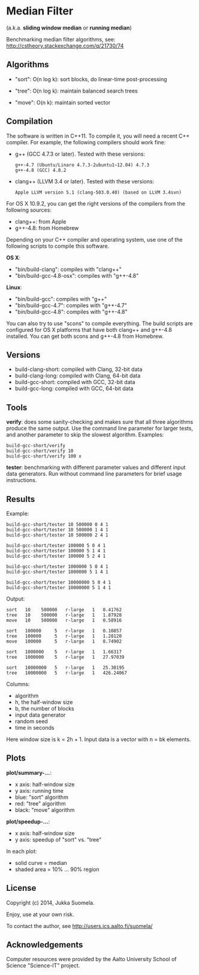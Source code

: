 Median Filter
=============

(a.k.a. **sliding window median** or **running median**)

Benchmarking median filter algorithms,
see: http://cstheory.stackexchange.com/q/21730/74


Algorithms
----------

  - "sort": O(n log k): sort blocks, do linear-time post-processing

  - "tree": O(n log k): maintain balanced search trees

  - "move": O(n k): maintain sorted vector


Compilation
-----------

The software is written in C++11. To compile it, you will need a
recent C++ compiler. For example, the following compilers should
work fine:

  - g++ (GCC 4.7.3 or later). Tested with these versions:

        g++-4.7 (Ubuntu/Linaro 4.7.3-2ubuntu1~12.04) 4.7.3
        g++-4.8 (GCC) 4.8.2

  - clang++ (LLVM 3.4 or later). Tested with these versions:

        Apple LLVM version 5.1 (clang-503.0.40) (based on LLVM 3.4svn)

For OS X 10.9.2, you can get the right versions of the compilers
from the following sources:

  - clang++: from Apple
  - g++-4.8: from Homebrew

Depending on your C++ compiler and operating system, use one of
the following scripts to compile this software.

**OS X**:

  - "bin/build-clang": compiles with "clang++"
  - "bin/build-gcc-4.8-osx": compiles with "g++-4.8"

**Linux**:

  - "bin/build-gcc": compiles with "g++"
  - "bin/build-gcc-4.7": compiles with "g++-4.7"
  - "bin/build-gcc-4.8": compiles with "g++-4.8"

You can also try to use "scons" to compile everything. The build
scripts are configured for OS X platforms that have both clang++
and g++-4.8 installed. You can get both scons and g++-4.8 from
Homebrew.


Versions
--------

  - build-clang-short: compiled with Clang, 32-bit data
  - build-clang-long: compiled with Clang, 64-bit data
  - build-gcc-short: compiled with GCC, 32-bit data
  - build-gcc-long: compiled with GCC, 64-bit data


Tools
-----

**verify**: does some sanity-checking and makes sure that all three
algorithms produce the same output. Use the command line parameter
for larger tests, and another parameter to skip the slowest
algorithm. Examples:

    build-gcc-short/verify
    build-gcc-short/verify 10
    build-gcc-short/verify 100 x

**tester**: benchmarking with different parameter values and
different input data generators. Run without command line parameters
for brief usage instructions.


Results
-------

Example:

    build-gcc-short/tester 10 500000 0 4 1
    build-gcc-short/tester 10 500000 1 4 1
    build-gcc-short/tester 10 500000 2 4 1

    build-gcc-short/tester 100000 5 0 4 1
    build-gcc-short/tester 100000 5 1 4 1
    build-gcc-short/tester 100000 5 2 4 1

    build-gcc-short/tester 1000000 5 0 4 1
    build-gcc-short/tester 1000000 5 1 4 1

    build-gcc-short/tester 10000000 5 0 4 1
    build-gcc-short/tester 10000000 5 1 4 1

Output:

    sort   10    500000   r-large   1   0.41762
    tree   10    500000   r-large   1   1.87928
    move   10    500000   r-large   1   0.58916

    sort   100000     5   r-large   1   0.10857
    tree   100000     5   r-large   1   1.28120
    move   100000     5   r-large   1   8.74902

    sort   1000000    5   r-large   1   1.66317
    tree   1000000    5   r-large   1   27.97039

    sort   10000000   5   r-large   1   25.30195
    tree   10000000   5   r-large   1   426.24067

Columns:

  - algorithm
  - h, the half-window size
  - b, the number of blocks
  - input data generator
  - random seed
  - time in seconds

Here window size is k = 2h + 1.
Input data is a vector with n = bk elements.


Plots
-----

**plot/summary-...**:

  - x axis: half-window size
  - y axis: running time
  - blue: "sort" algorithm
  - red: "tree" algorithm
  - black: "move" algorithm

**plot/speedup-...**:

  - x axis: half-window size
  - y axis: speedup of "sort" vs. "tree"

In each plot:

  - solid curve = median
  - shaded area = 10% ... 90% region


License
-------

Copyright (c) 2014, Jukka Suomela.

Enjoy, use at your own risk.

To contact the author, see http://users.ics.aalto.fi/suomela/


Acknowledgements
----------------

Computer resources were provided by the Aalto University
School of Science "Science-IT" project.
